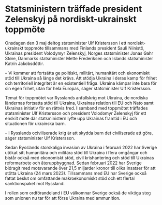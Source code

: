 # Statsministern träffade president Zelenskyj på nordiskt-ukrainskt toppmöte

Onsdagen den 3 maj deltog statsminister Ulf Kristersson i ett nordiskt\-ukrainskt toppmöte tillsammans med Finlands president Sauli Niinistö, Ukrainas president Volodymyr Zelenskyj, Norges statsminister Jonas Gahr Støre, Danmarks statsminister Mette Frederiksen och Islands statsminister Katrín Jakobsdóttir.


– Vi kommer att fortsätta ge politiskt, militärt, humanitärt och ekonomiskt stöd till Ukraina så länge det krävs. Att stödja Ukraina i deras kamp för frihet och territoriell integritet är en existentiell fråga. Ukraina kämpar inte bara för sin egen frihet, utan för hela Europas, säger statsminister Ulf Kristersson.

Temat för toppmötet var Rysslands anfallskrig mot Ukraina, de nordiska ländernas fortsatta stöd till Ukraina, Ukrainas relation till EU och Nato samt Ukrainas initiativ för en rättvis fred. I samband med toppmötet träffades statsminister Ulf Kristersson och president Volodomyr Zelenskyj för ett enskilt möte där statsministern lyfte upp Ukrainas framtid i EU och situationen för ukrainska barn.

– I Rysslands ociviliserade krig är att skydda barn det civiliserade att göra, säger statsminister Ulf Kristersson.

Sedan Rysslands storskaliga invasion av Ukraina i februari 2022 har Sverige utökat sitt humanitära och militära stöd till Ukraina i flera omgångar och bistår också med ekonomiskt stöd, civil krishantering och stöd till Ukrainas reformarbete och återuppbyggnad. Sedan februari 2022 har Sverige bidragit med motsvarande över 21,5 miljarder kronor till olika insatser för att stötta Ukraina (24 mars 2023\). Tillsammans med EU har Sverige också fattat beslut om omfattande makroekonomiskt stöd och ett flertal sanktionspaket mot Ryssland.

I rollen som ordförandeland i EU välkomnar Sverige också de viktiga steg som unionen nu tar för att förse Ukraina med ammunition.
